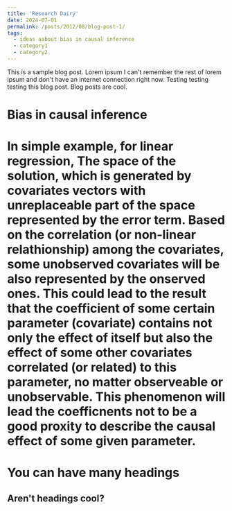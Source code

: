 ```yaml
---
title: 'Research Dairy'
date: 2024-07-01
permalink: /posts/2012/08/blog-post-1/
tags:
  - ideas aabout bias in causal inference
  - category1
  - category2
---
```


This is a sample blog post. Lorem ipsum I can't remember the rest of lorem ipsum and don't have an internet connection right now. Testing testing testing this blog post. Blog posts are cool.

Bias in causal inference
======
In simple example, for linear regression, The space of the solution, which is generated by covariates vectors with unreplaceable part of the space represented by the error term. Based on the correlation (or non-linear relathionship) among the covariates, some unobserved covariates will be also represented by the onserved ones. This could lead to the result that the coefficient of some certain parameter (covariate) contains not only the effect of itself but also the effect of some other covariates correlated (or related) to this parameter, no matter observeable or unobservable. This phenomenon will lead the coefficnents not to be a good proxity to describe the causal effect of some given parameter.
======
You can have many headings
======

Aren't headings cool?
------
